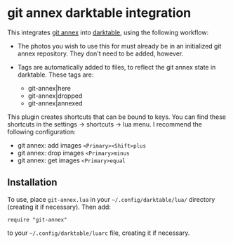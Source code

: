 git annex darktable integration
===============================

This integrates [git annex][] into [darktable][], using the following workflow:

* The photos you wish to use this for must already be in an initialized git
  annex repository. They don't need to be added, however.
* Tags are automatically added to files, to reflect the git annex state in
  darktable. These tags are:

    * git-annex|here
    * git-annex|dropped
    * git-annex|annexed

This plugin creates shortcuts that can be bound to keys. You can find these
shortcuts in the settings → shortcuts → lua menu. I recommend the following
configuration:

* git annex: add images `<Primary><Shift>plus`
* git annex: drop images `<Primary>minus`
* git annex: get images `<Primary>equal`

Installation
------------

To use, place `git-annex.lua` in your `~/.config/darktable/lua/` directory
(creating it if necessary). Then add:

    require "git-annex"

to your `~/.config/darktable/luarc` file, creating it if necessary.

[git annex]: https://git-annex.branchable.com/
[darktable]: http://www.darktable.org/
